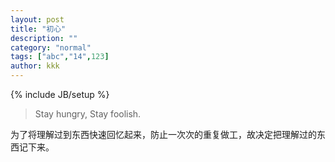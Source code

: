 ```yaml
---
layout: post
title: "初心"
description: ""
category: "normal"
tags: ["abc","14",123]
author: kkk
---
```

{% include JB/setup %}

> Stay hungry, Stay foolish.

为了将理解过到东西快速回忆起来，防止一次次的重复做工，故决定把理解过的东西记下来。


